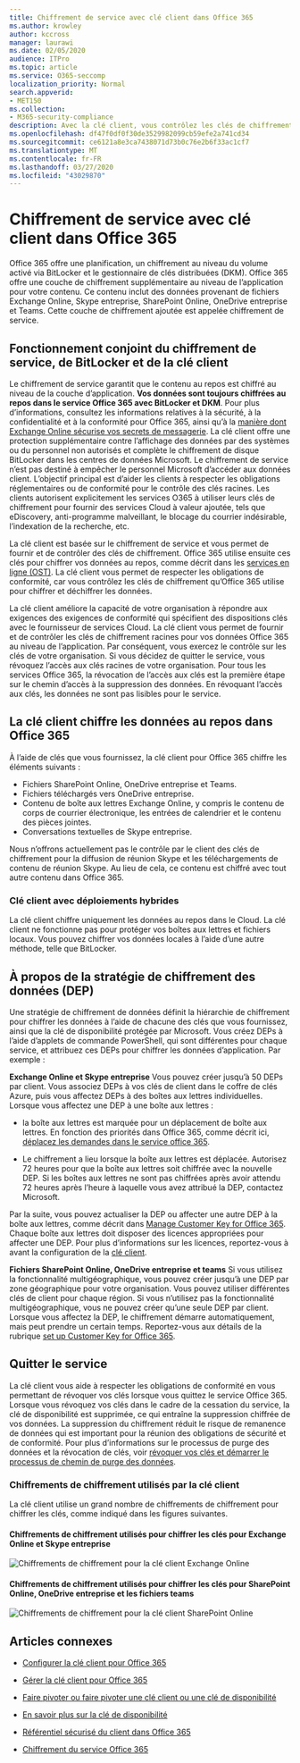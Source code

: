 ```yaml
---
title: Chiffrement de service avec clé client dans Office 365
ms.author: krowley
author: kccross
manager: laurawi
ms.date: 02/05/2020
audience: ITPro
ms.topic: article
ms.service: O365-seccomp
localization_priority: Normal
search.appverid:
- MET150
ms.collection:
- M365-security-compliance
description: Avec la clé client, vous contrôlez les clés de chiffrement de votre organisation, puis vous configurez Office 365 afin de les utiliser pour chiffrer vos données au repos dans les centres de données de Microsoft.
ms.openlocfilehash: df47f0df0f30de3529982099cb59efe2a741cd34
ms.sourcegitcommit: ce6121a8e3ca7438071d73b0c76e2b6f33ac1cf7
ms.translationtype: MT
ms.contentlocale: fr-FR
ms.lasthandoff: 03/27/2020
ms.locfileid: "43029870"
---
```

# <a name="service-encryption-with-customer-key-in-office-365"></a>Chiffrement de service avec clé client dans Office 365

Office 365 offre une planification, un chiffrement au niveau du volume activé via BitLocker et le gestionnaire de clés distribuées (DKM). Office 365 offre une couche de chiffrement supplémentaire au niveau de l’application pour votre contenu. Ce contenu inclut des données provenant de fichiers Exchange Online, Skype entreprise, SharePoint Online, OneDrive entreprise et Teams. Cette couche de chiffrement ajoutée est appelée chiffrement de service.

## <a name="how-service-encryption-bitlocker-and-customer-key-work-together"></a>Fonctionnement conjoint du chiffrement de service, de BitLocker et de la clé client

Le chiffrement de service garantit que le contenu au repos est chiffré au niveau de la couche d’application. **Vos données sont toujours chiffrées au repos dans le service Office 365 avec BitLocker et DKM**. Pour plus d’informations, consultez les informations relatives à la sécurité, à la confidentialité et à la conformité pour Office 365, ainsi qu’à la [manière dont Exchange Online sécurise vos secrets de messagerie](exchange-online-secures-email-secrets.md). La clé client offre une protection supplémentaire contre l’affichage des données par des systèmes ou du personnel non autorisés et complète le chiffrement de disque BitLocker dans les centres de données Microsoft. Le chiffrement de service n’est pas destiné à empêcher le personnel Microsoft d’accéder aux données client. L’objectif principal est d’aider les clients à respecter les obligations réglementaires ou de conformité pour le contrôle des clés racines. Les clients autorisent explicitement les services O365 à utiliser leurs clés de chiffrement pour fournir des services Cloud à valeur ajoutée, tels que eDiscovery, anti-programme malveillant, le blocage du courrier indésirable, l’indexation de la recherche, etc.

La clé client est basée sur le chiffrement de service et vous permet de fournir et de contrôler des clés de chiffrement. Office 365 utilise ensuite ces clés pour chiffrer vos données au repos, comme décrit dans les [services en ligne (OST)](https://www.microsoft.com/licensing/product-licensing/products.aspx). La clé client vous permet de respecter les obligations de conformité, car vous contrôlez les clés de chiffrement qu’Office 365 utilise pour chiffrer et déchiffrer les données.
  
La clé client améliore la capacité de votre organisation à répondre aux exigences des exigences de conformité qui spécifient des dispositions clés avec le fournisseur de services Cloud. La clé client vous permet de fournir et de contrôler les clés de chiffrement racines pour vos données Office 365 au niveau de l’application. Par conséquent, vous exercez le contrôle sur les clés de votre organisation. Si vous décidez de quitter le service, vous révoquez l’accès aux clés racines de votre organisation. Pour tous les services Office 365, la révocation de l’accès aux clés est la première étape sur le chemin d’accès à la suppression des données. En révoquant l’accès aux clés, les données ne sont pas lisibles pour le service.

## <a name="customer-key-encrypts-data-at-rest-in-office-365"></a>La clé client chiffre les données au repos dans Office 365

À l’aide de clés que vous fournissez, la clé client pour Office 365 chiffre les éléments suivants :

- Fichiers SharePoint Online, OneDrive entreprise et Teams.
- Fichiers téléchargés vers OneDrive entreprise.
- Contenu de boîte aux lettres Exchange Online, y compris le contenu de corps de courrier électronique, les entrées de calendrier et le contenu des pièces jointes.
- Conversations textuelles de Skype entreprise.

Nous n’offrons actuellement pas le contrôle par le client des clés de chiffrement pour la diffusion de réunion Skype et les téléchargements de contenu de réunion Skype. Au lieu de cela, ce contenu est chiffré avec tout autre contenu dans Office 365.

### <a name="customer-key-with-hybrid-deployments"></a>Clé client avec déploiements hybrides

La clé client chiffre uniquement les données au repos dans le Cloud. La clé client ne fonctionne pas pour protéger vos boîtes aux lettres et fichiers locaux. Vous pouvez chiffrer vos données locales à l’aide d’une autre méthode, telle que BitLocker.

## <a name="about-the-data-encryption-policy-dep"></a>À propos de la stratégie de chiffrement des données (DEP)

Une stratégie de chiffrement de données définit la hiérarchie de chiffrement pour chiffrer les données à l’aide de chacune des clés que vous fournissez, ainsi que la clé de disponibilité protégée par Microsoft. Vous créez DEPs à l’aide d’applets de commande PowerShell, qui sont différentes pour chaque service, et attribuez ces DEPs pour chiffrer les données d’application. Par exemple :

**Exchange Online et Skype entreprise** Vous pouvez créer jusqu’à 50 DEPs par client. Vous associez DEPs à vos clés de client dans le coffre de clés Azure, puis vous affectez DEPs à des boîtes aux lettres individuelles. Lorsque vous affectez une DEP à une boîte aux lettres :

- la boîte aux lettres est marquée pour un déplacement de boîte aux lettres. En fonction des priorités dans Office 365, comme décrit ici, [déplacez les demandes dans le service office 365](https://docs.microsoft.com/exchange/mailbox-migration/office-365-migration-best-practices#move-requests-in-the-office-365-service).

- Le chiffrement a lieu lorsque la boîte aux lettres est déplacée. Autorisez 72 heures pour que la boîte aux lettres soit chiffrée avec la nouvelle DEP. Si les boîtes aux lettres ne sont pas chiffrées après avoir attendu 72 heures après l’heure à laquelle vous avez attribué la DEP, contactez Microsoft.

Par la suite, vous pouvez actualiser la DEP ou affecter une autre DEP à la boîte aux lettres, comme décrit dans [Manage Customer Key for Office 365](customer-key-manage.md). Chaque boîte aux lettres doit disposer des licences appropriées pour affecter une DEP. Pour plus d’informations sur les licences, reportez-vous à avant la configuration de la [clé client](customer-key-set-up.md#before-you-set-up-customer-key).

**Fichiers SharePoint Online, OneDrive entreprise et teams** Si vous utilisez la fonctionnalité multigéographique, vous pouvez créer jusqu’à une DEP par zone géographique pour votre organisation. Vous pouvez utiliser différentes clés de client pour chaque région. Si vous n’utilisez pas la fonctionnalité multigéographique, vous ne pouvez créer qu’une seule DEP par client. Lorsque vous affectez la DEP, le chiffrement démarre automatiquement, mais peut prendre un certain temps. Reportez-vous aux détails de la rubrique [set up Customer Key for Office 365](customer-key-set-up.md).

## <a name="leaving-the-service"></a>Quitter le service

La clé client vous aide à respecter les obligations de conformité en vous permettant de révoquer vos clés lorsque vous quittez le service Office 365. Lorsque vous révoquez vos clés dans le cadre de la cessation du service, la clé de disponibilité est supprimée, ce qui entraîne la suppression chiffrée de vos données. La suppression du chiffrement réduit le risque de remanence de données qui est important pour la réunion des obligations de sécurité et de conformité. Pour plus d’informations sur le processus de purge des données et la révocation de clés, voir [révoquer vos clés et démarrer le processus de chemin de purge des données](customer-key-manage.md#revoke-your-keys-and-start-the-data-purge-path-process).

### <a name="encryption-ciphers-used-by-customer-key"></a>Chiffrements de chiffrement utilisés par la clé client

La clé client utilise un grand nombre de chiffrements de chiffrement pour chiffrer les clés, comme indiqué dans les figures suivantes.

#### <a name="encryption-ciphers-used-to-encrypt-keys-for-exchange-online-and-skype-for-business"></a>Chiffrements de chiffrement utilisés pour chiffrer les clés pour Exchange Online et Skype entreprise

![Chiffrements de chiffrement pour la clé client Exchange Online](../media/customerkeyencryptionhierarchiesexchangeskype.png)

#### <a name="encryption-ciphers-used-to-encrypt-keys-for-sharepoint-online-onedrive-for-business-and-teams-files"></a>Chiffrements de chiffrement utilisés pour chiffrer les clés pour SharePoint Online, OneDrive entreprise et les fichiers teams

![Chiffrements de chiffrement pour la clé client SharePoint Online](../media/customerkeyencryptionhierarchiessharepointonedriveteamsfiles.png)

## <a name="related-articles"></a>Articles connexes

- [Configurer la clé client pour Office 365](customer-key-set-up.md)

- [Gérer la clé client pour Office 365](customer-key-manage.md)

- [Faire pivoter ou faire pivoter une clé client ou une clé de disponibilité](customer-key-availability-key-roll.md)

- [En savoir plus sur la clé de disponibilité](customer-key-availability-key-understand.md)

- [Référentiel sécurisé du client dans Office 365](customer-lockbox-requests.md)

- [Chiffrement du service Office 365](office-365-service-encryption.md)
